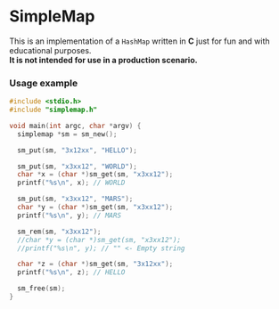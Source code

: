 # SimpleMap
This is an implementation of a `HashMap` written in **C** just for fun and with educational purposes.  
**It is not intended for use in a production scenario.**

### Usage example
```c
#include <stdio.h>
#include "simplemap.h"

void main(int argc, char *argv) {
  simplemap *sm = sm_new();

  sm_put(sm, "3x12xx", "HELLO");

  sm_put(sm, "x3xx12", "WORLD");
  char *x = (char *)sm_get(sm, "x3xx12");
  printf("%s\n", x); // WORLD

  sm_put(sm, "x3xx12", "MARS");
  char *y = (char *)sm_get(sm, "x3xx12");
  printf("%s\n", y); // MARS

  sm_rem(sm, "x3xx12");
  //char *y = (char *)sm_get(sm, "x3xx12");
  //printf("%s\n", y); // "" <- Empty string

  char *z = (char *)sm_get(sm, "3x12xx");
  printf("%s\n", z); // HELLO

  sm_free(sm);
}
```
